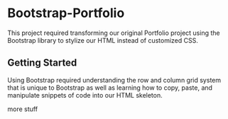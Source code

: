 # Bootstrap-Portfolio

This project required transforming our original Portfolio project using the Bootstrap library to stylize our HTML instead of customized CSS.

## Getting Started

Using Bootstrap required understanding the row and column grid system that is unique to Bootstrap as well as learning how to copy, paste, and manipulate snippets of code into our HTML skeleton.

more stuff